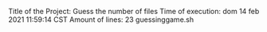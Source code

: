 Title of the Project: Guess the number of files Time of execution: dom 14 feb 2021 11:59:14 CST Amount of lines: 23 guessinggame.sh
